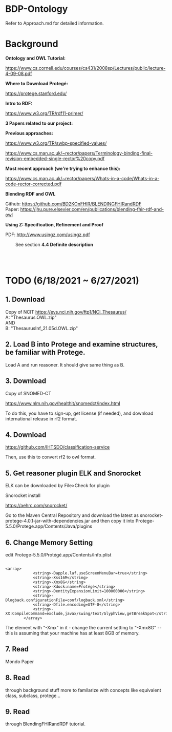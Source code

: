 # BDP-Ontology

Refer to Approach.md for detailed information.


# Background


**Ontology and OWL Tutorial:**

https://www.cs.cornell.edu/courses/cs431/2008sp/Lectures/public/lecture-4-09-08.pdf


**Where to Download Protegé:**

https://protege.stanford.edu/


**Intro to RDF:**

https://www.w3.org/TR/rdf11-primer/


**3 Papers related to our project:**

**Previous approaches:**

https://www.w3.org/TR/swbp-specified-values/

https://www.cs.man.ac.uk/~rector/papers/Terminology-binding-final-revision-embedded-single-rector%20copy.pdf

**Most recent approach (we're trying to enhance this):**

https://www.cs.man.ac.uk/~rector/papers/Whats-in-a-code/Whats-in-a-code-rector-corrected.pdf



**Blending RDF and OWL**

Github: https://github.com/BD2KOnFHIR/BLENDINGFHIRandRDF <br>
Paper: https://jhu.pure.elsevier.com/en/publications/blending-fhir-rdf-and-owl

**Using Z: Specification, Refinement and Proof**

PDF: http://www.usingz.com/usingz.pdf

&nbsp; &nbsp; &nbsp; &nbsp; See section __4.4 Definite description__

<br>
<br>

# TODO (6/18/2021 ~ 6/27/2021)


## 1. Download

Copy of NCIT
https://evs.nci.nih.gov/ftp1/NCI_Thesaurus/
<br>
A: "Thesaurus.OWL.zip"<br>
AND<br>
B: "ThesaurusInf_21.05d.OWL.zip"

## 2. Load B into Protege and examine structures, be familiar with Protege. 
Load A and run reasoner. It should give same thing as B.

## 3. Download

Copy of SNOMED-CT

https://www.nlm.nih.gov/healthit/snomedct/index.html

To do this, you have to sign-up, get license (if needed), and download international release in rf2 format.

## 4. Download 

https://github.com/IHTSDO/classification-service

Then, use this to convert rf2 to owl format.

## 5. Get reasoner plugin ELK and Snorocket

ELK can be downloaded by File>Check for plugin

Snorocket install

https://aehrc.com/snorocket/

Go to the Maven Central Repository and download the latest as snorocket-protege-4.0.1-jar-with-dependencies.jar and then copy it into Protege-
5.5.0/Protege.app/Contents/Java/plugins

## 6. Change Memory Setting 

edit Protege-5.5.0/Protégé.app/Contents/Info.plist
```

<array>
            <string>-Dapple.laf.useScreenMenuBar=true</string>
            <string>-Xss16M</string>
            <string>-Xmx8G</string>
            <string>-Xdock:name=Protégé</string>
            <string>-DentityExpansionLimit=100000000</string>
            <string>-Dlogback.configurationFile=conf/logback.xml</string>
            <string>-Dfile.encoding=UTF-8</string>
            <string>-XX:CompileCommand=exclude,javax/swing/text/GlyphView,getBreakSpot</string>
        </array>
```

The element with "-Xmx" in it - change the current setting to "-Xmx8G"   -- this is assuming that your machine has at least 8GB of memory.
        
        

## 7. Read 

Mondo Paper

## 8. Read 

through background stuff more to familarize with concepts like equivalent class, subclass, protege...

## 9. Read 

through BlendingFHIRandRDF tutorial.





